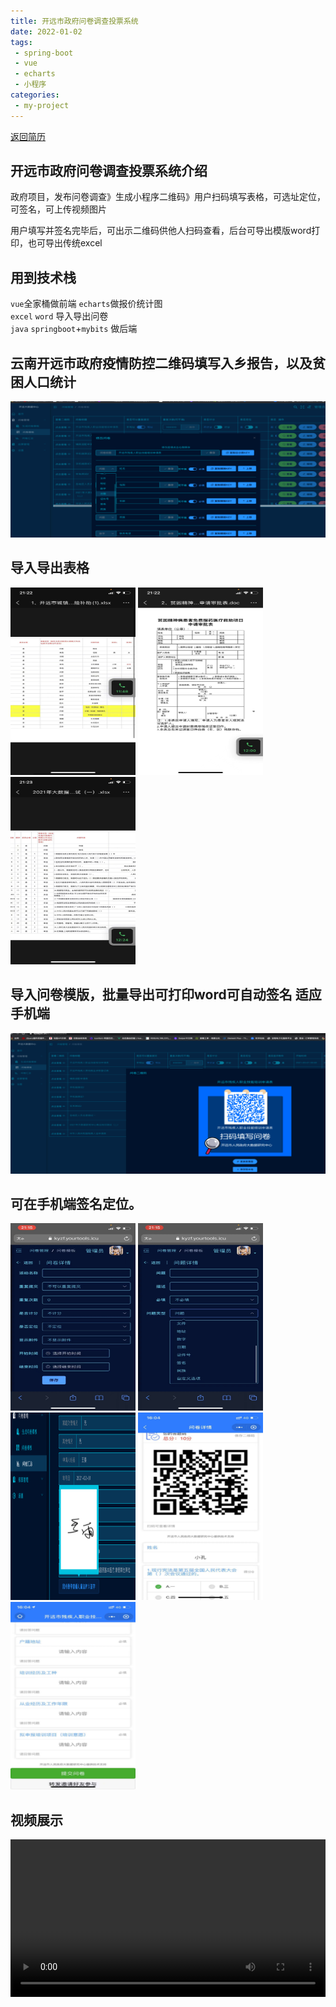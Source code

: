 ```yaml
---
title: 开远市政府问卷调查投票系统
date: 2022-01-02
tags:
 - spring-boot
 - vue
 - echarts
 - 小程序
categories:
 - my-project
---
```


[返回简历](../other/my.md)

## 开远市政府问卷调查投票系统介绍
政府项目，发布问卷调查》生成小程序二维码》用户扫码填写表格，可选址定位，可签名，可上传视频图片

用户填写并签名完毕后，可出示二维码供他人扫码查看，后台可导出模版word打印，也可导出传统excel 
## 用到技术栈
`vue`全家桶做前端 `echarts`做报价统计图</br>
`excel` `word` 导入导出问卷</br>
`java` `springboot`+`mybits` 做后端

## 云南开远市政府疫情防控二维码填写入乡报告，以及贫困人口统计
![img.png](./img.png)
## 导入导出表格
<img src='./img_22.png' style="width:200px; height:300px">
<img src='./img_23.png' style="width:200px; height:300px">
<img src='./img_24.png' style="width:200px; height:300px">

## 导入问卷模版，批量导出可打印word可自动签名 适应手机端
![img_1.png](./img_1.png)

## 可在手机端签名定位。
<img src='./img_25.png' style="width:200px; height:300px">
<img src='./img_26.png' style="width:200px; height:300px">
<img src='./img_2.png' style="width:200px; height:300px">
<img src='./img_3.png' style="width:200px; height:300px">
<img src='./img_4.png' style="width:200px; height:300px">

## 视频展示
<video style="width: 100%" controls src="https://vkceyugu.cdn.bspapp.com/VKCEYUGU-ce2a3b14-ff17-44c7-a7e1-c5704a867607/1e70fe69-ed7a-4705-b57e-a724b0d34a68.mp4"/>


